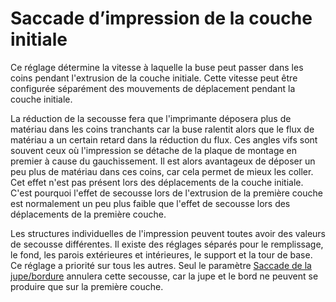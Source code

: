 Saccade d’impression de la couche initiale
===

Ce réglage détermine la vitesse à laquelle la buse peut passer dans les coins pendant l'extrusion de la couche initiale. Cette vitesse peut être configurée séparément des mouvements de déplacement pendant la couche initiale.

La réduction de la secousse fera que l'imprimante déposera plus de matériau dans les coins tranchants car la buse ralentit alors que le flux de matériau a un certain retard dans la réduction du flux. Ces angles vifs sont souvent ceux où l'impression se détache de la plaque de montage en premier à cause du gauchissement. Il est alors avantageux de déposer un peu plus de matériau dans ces coins, car cela permet de mieux les coller. Cet effet n'est pas présent lors des déplacements de la couche initiale. C'est pourquoi l'effet de secousse lors de l'extrusion de la première couche est normalement un peu plus faible que l'effet de secousse lors des déplacements de la première couche.

Les structures individuelles de l'impression peuvent toutes avoir des valeurs de secousse différentes. Il existe des réglages séparés pour le remplissage, le fond, les parois extérieures et intérieures, le support et la tour de base. Ce réglage a priorité sur tous les autres. Seul le paramètre [Saccade de la jupe/bordure](jerk_skirt_brim.md) annulera cette secousse, car la jupe et le bord ne peuvent se produire que sur la première couche.
